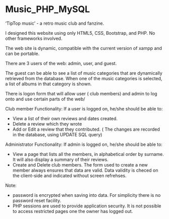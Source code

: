 # Music_PHP_MySQL

‘TipTop music’ - a retro music club and fanzine. 

I designed this website using only HTML5, CSS, Bootstrap, and PHP. No other frameworks involved.

The web site is dynamic, compatible with the current version of xampp and can be portable.

There are 3 users of the web: admin, user, and guest.

The guest can be able to see a list of music categories that are dynamically retrieved from the database. 
When one of the music categories is selected, a list of albums in that category is shown.

There is logon form that will allow user ( club members) and admin to log onto and use certain parts of the web/

Club member Functionality: If a user is logged on, he/she should be able to:
  - View a list of their own reviews and dates created.
  - Delete a review which they wrote
  - Add or Edit a review that they contributed. ( The changes are recorded in the database, using UPDATE SQL query)
 
 Administrator Functionality: If admin is logged on, he/she should be able to:
  - View a page that lists all the members, in alphabetical order by surname. It will also display 
  a summary of their reviews.
  - Create and Delete club members. The form used to create a new member always ensures that data are valid. Data validity is checed on the client-side and indicated without screen refrehses.

Note: 
- password is encrypted when saving into data. For simplicity there is no password reset facility. 
- PHP sessions are used to provide application security. It is not possible to access restricted pages one the owner has logged out.
